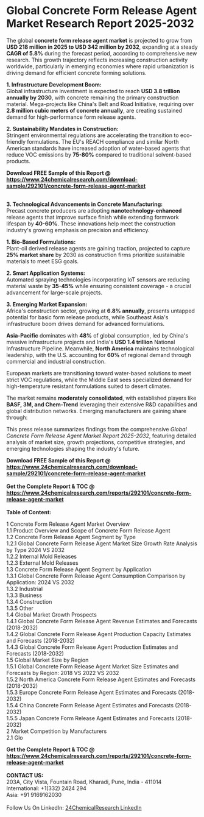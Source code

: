 <h1>Global Concrete Form Release Agent Market Research Report 2025-2032</h1><p>The global <strong>concrete form release agent market</strong> is projected to grow from <strong>USD 218 million in 2025 to USD 342 million by 2032</strong>, expanding at a steady <strong>CAGR of 5.8%</strong> during the forecast period, according to comprehensive new research. This growth trajectory reflects increasing construction activity worldwide, particularly in emerging economies where rapid urbanization is driving demand for efficient concrete forming solutions.</p><p><strong>1. Infrastructure Development Boom:</strong><br>
Global infrastructure investment is expected to reach <strong>USD 3.8 trillion annually by 2030</strong>, with concrete remaining the primary construction material. Mega-projects like China's Belt and Road Initiative, requiring over <strong>2.8 million cubic meters of concrete annually</strong>, are creating sustained demand for high-performance form release agents.</p><p><strong>2. Sustainability Mandates in Construction:</strong><br>
Stringent environmental regulations are accelerating the transition to eco-friendly formulations. The EU's REACH compliance and similar North American standards have increased adoption of water-based agents that reduce VOC emissions by <strong>75-80%</strong> compared to traditional solvent-based products.</p><div><b>Download FREE Sample of this Report @ 
            <a href="https://www.24chemicalresearch.com/download-sample/292101/concrete-form-release-agent-market">
            https://www.24chemicalresearch.com/download-sample/292101/concrete-form-release-agent-market</a></b></div><br><p><strong>3. Technological Advancements in Concrete Manufacturing:</strong><br>
Precast concrete producers are adopting <strong>nanotechnology-enhanced</strong> release agents that improve surface finish while extending formwork lifespan by <strong>40-60%</strong>. These innovations help meet the construction industry's growing emphasis on precision and efficiency.</p><p><strong>1. Bio-Based Formulations:</strong><br>
Plant-oil derived release agents are gaining traction, projected to capture <strong>25% market share</strong> by 2030 as construction firms prioritize sustainable materials to meet ESG goals.</p><p><strong>2. Smart Application Systems:</strong><br>
Automated spraying technologies incorporating IoT sensors are reducing material waste by <strong>35-45%</strong> while ensuring consistent coverage - a crucial advancement for large-scale projects.</p><p><strong>3. Emerging Market Expansion:</strong><br>
Africa's construction sector, growing at <strong>6.8% annually</strong>, presents untapped potential for basic form release products, while Southeast Asia's infrastructure boom drives demand for advanced formulations.</p><p><strong>Asia-Pacific</strong> dominates with <strong>48%</strong> of global consumption, led by China's massive infrastructure projects and India's <strong>USD 1.4 trillion</strong> National Infrastructure Pipeline. Meanwhile, <strong>North America</strong> maintains technological leadership, with the U.S. accounting for <strong>60%</strong> of regional demand through commercial and industrial construction.</p><p>European markets are transitioning toward water-based solutions to meet strict VOC regulations, while the Middle East sees specialized demand for high-temperature resistant formulations suited to desert climates.</p><p>The market remains <strong>moderately consolidated</strong>, with established players like <strong>BASF, 3M, and Chem-Trend</strong> leveraging their extensive R&amp;D capabilities and global distribution networks. Emerging manufacturers are gaining share through:</p><p>This press release summarizes findings from the comprehensive <em>Global Concrete Form Release Agent Market Report 2025-2032</em>, featuring detailed analysis of market size, growth projections, competitive strategies, and emerging technologies shaping the industry's future.</p><div><b>Download FREE Sample of this Report @ 
            <a href="https://www.24chemicalresearch.com/download-sample/292101/concrete-form-release-agent-market">
            https://www.24chemicalresearch.com/download-sample/292101/concrete-form-release-agent-market</a></b></div><br><div><b>Get the Complete Report & TOC @ 
            <a href="https://www.24chemicalresearch.com/reports/292101/concrete-form-release-agent-market">
            https://www.24chemicalresearch.com/reports/292101/concrete-form-release-agent-market</a></b></div><br>
            <b>Table of Content:</b><p>1 Concrete Form Release Agent Market Overview<br />
    1.1 Product Overview and Scope of Concrete Form Release Agent<br />
    1.2 Concrete Form Release Agent Segment by Type<br />
        1.2.1 Global Concrete Form Release Agent Market Size Growth Rate Analysis by Type 2024 VS 2032<br />
        1.2.2 Internal Mold Releases<br />
        1.2.3 External Mold Releases<br />
    1.3 Concrete Form Release Agent Segment by Application<br />
        1.3.1 Global Concrete Form Release Agent Consumption Comparison by Application: 2024 VS 2032<br />
        1.3.2 Industrial<br />
        1.3.3 Business<br />
        1.3.4 Construction<br />
        1.3.5 Other<br />
    1.4 Global Market Growth Prospects<br />
        1.4.1 Global Concrete Form Release Agent Revenue Estimates and Forecasts (2018-2032)<br />
        1.4.2 Global Concrete Form Release Agent Production Capacity Estimates and Forecasts (2018-2032)<br />
        1.4.3 Global Concrete Form Release Agent Production Estimates and Forecasts (2018-2032)<br />
    1.5 Global Market Size by Region<br />
        1.5.1 Global Concrete Form Release Agent Market Size Estimates and Forecasts by Region: 2018 VS 2022 VS 2032<br />
        1.5.2 North America Concrete Form Release Agent Estimates and Forecasts (2018-2032)<br />
        1.5.3 Europe Concrete Form Release Agent Estimates and Forecasts (2018-2032)<br />
        1.5.4 China Concrete Form Release Agent Estimates and Forecasts (2018-2032)<br />
        1.5.5 Japan Concrete Form Release Agent Estimates and Forecasts (2018-2032)<br />
2 Market Competition by Manufacturers<br />
    2.1 Glo</p><div><b>Get the Complete Report & TOC @ 
            <a href="https://www.24chemicalresearch.com/reports/292101/concrete-form-release-agent-market">
            https://www.24chemicalresearch.com/reports/292101/concrete-form-release-agent-market</a></b></div><br><b>CONTACT US:</b><br>
            203A, City Vista, Fountain Road, Kharadi, Pune, India - 411014<br>
            International: +1(332) 2424 294<br>
            Asia: +91 9169162030 <br><br>
            Follow Us On LinkedIn: <a href="https://www.linkedin.com/company/24chemicalresearch/">24ChemicalResearch LinkedIn</a>